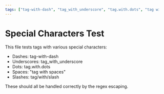```yaml
---
tags: ["tag-with-dash", "tag_with_underscore", "tag.with.dots", "tag with spaces", "tag/with/slash"]
---
```


# Special Characters Test

This file tests tags with various special characters:

- Dashes: tag-with-dash
- Underscores: tag_with_underscore  
- Dots: tag.with.dots
- Spaces: "tag with spaces"
- Slashes: tag/with/slash

These should all be handled correctly by the regex escaping.